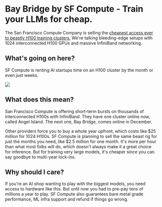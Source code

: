 # Bay Bridge by SF Compute - Train your LLMs for cheap.

The San Francisco Compute Company is selling the [cheapest access ever to beastly H100 training clusters.](https://sfcompute.com/blog/worlds-cheapest-supercomputer?utm_source=bensbites\&utm_medium=referral\&utm_campaign=bay-bridge-by-sf-compute-train-your-llms-for-cheap) We're talking bleeding-edge setups with 1024 interconnected H100 GPUs and massive InfiniBand networking.

## What's going on here?

SF Compute is renting AI startups time on an H100 cluster by the month or even just weeks.

![](https://media.beehiiv.com/cdn-cgi/image/fit=scale-down,format=auto,onerror=redirect,quality=80/uploads/asset/file/f678bcda-8f2e-4ed6-a1d4-8d746ab0a609/image.png)

## What does this mean?

San Francisco Compute is offering short-term bursts on thousands of interconnected H100s with InfiniBand. They have one cluster online now, called Angel Island. The next one, Bay Bridge, comes online in December.

Other providers force you to buy a whole year upfront, which costs like $25 million for 1024 H100s. SF Compute is planning to sell the same beast rig for just the months you need, like $2.5 million for one month. It's more per hour than what most folks will do, which doesn't always make it a great choice for inference. But for training very large models, it's cheaper since you can say goodbye to multi-year lock-ins.

## Why should I care?

If you're an AI shop wanting to play with the biggest models, you need access to hardware like this. But until now you had to pre-pay tens of millions a year to play. SF Compute also guarantees bare metal grade performance, ML infra support and refund if things go wrong.
